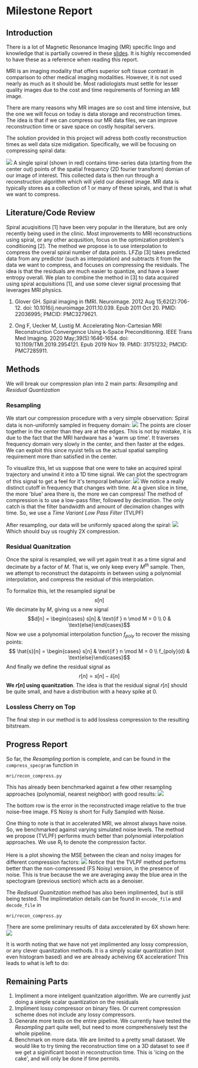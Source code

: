 # Milestone Report
## Introduction
There is a lot of Magnetic Resonance Imaging (MR) specific lingo and knowledge that is partially covered in these [slides](https://docs.google.com/presentation/d/1Yr8Crx2qpC4Yb7XK0pZmD8wiBaTLO-82u-vvuH3MRRc/edit?usp=sharing). It is highly reccomended to have these as a reference when reading this report.

MRI is an imaging modality that offers superior soft tissue contrast in comparison to other medical imaging modalities. However, it is not used nearly as much as it should be. Most radiologists must settle for lesser quality images due to the cost and time requirements of forming an MR image. 

There are many reasons why MR images are so cost and time intensive, but the one we will focus on today is data storage and reconstruction times. The idea is that if we can compress our MR data files, we can improve reconstruction time or save space on costly hospital servers. 

The solution provided in this project will adress both costly reconstruction times as well data size midigation. Specifically, we will be focusing on compressing spiral data:

![](figures/spiral.png)
A single spiral (shown in red) contains time-series data (starting from the center out) points of the spatial frequency (2D fourier transform) domian of our image of interest. This collected data is then run through a reconstruction algorithm which will yield our desired image. MR data is typically stores as a collection of 1 or many of these spirals, and that is what we want to compress.

## Literature/Code Review
Spiral acuqisitions [1] have been very popular in the literature, but are only recently being used in the clinic. Most improvements to MRI reconstructions using spiral, or any other acqusition, focus on the optimization problem's conditioning [2]. The method we propose is to use interpolation to compress the overal spiral number of data points. LFZip [3] takes predicted data from any predictor (such as interpolation) and subtracts it from the data we want to compress, and focuses on compressing the residuals. The idea is that the residuals are much easier to quantize, and have a lower entropy overall. We plan to combine the method in [3] to data acquired using spiral acquisitions [1], and use some clever signal processing that leverages MRI physics.

1. Glover GH. Spiral imaging in fMRI. Neuroimage. 2012 Aug 15;62(2):706-12. doi: 10.1016/j.neuroimage.2011.10.039. Epub 2011 Oct 20. PMID: 22036995; PMCID: PMC3279621.

2. Ong F, Uecker M, Lustig M. Accelerating Non-Cartesian MRI Reconstruction Convergence Using k-Space Preconditioning. IEEE Trans Med Imaging. 2020 May;39(5):1646-1654. doi: 10.1109/TMI.2019.2954121. Epub 2019 Nov 19. PMID: 31751232; PMCID: PMC7285911.

## Methods

We will break our compression plan into 2 main parts: *Resampling* and *Residual Quantization*

### Resampling
We start our compression procedure with a very simple observation: Spiral data is non-uniformly sampled in frequeny domain:
![](figures/vardens.png)
The points are closer together in the center than they are at the edges. This is not by mistake, it is due to the fact that the MRI hardware has a 'warm up time'. It traverses frequency domain very slowly in the center, and then faster at the edges. We can exploit this since nyuist tells us the actual spatial sampling requirement more than satisfied in the center.

To visualize this, let us suppose that one were to take an acquired spiral trajectory and unwind it into a 1D time signal. We can plot the spectrogram of this signal to get a feel for it's temporal behavior:
![](figures/specgram.png)
We notice a really distinct cutoff in frequency that changes with time. At a given slice in time, the more 'blue' area there is, the more we can compress! The method of compression is to use a low-pass filter, followed by decimation. The only catch is that the filter bandwidth and amount of decimation changes with time. So, we use a *Time Variant Low Pass Filter* (TVLPF) 

After resampling, our data will be uniformly spaced along the spiral:
![](figures/resampling.png)
Which should buy us roughly 2X compression.


### Residual Quanitzation
Once the spiral is resampled, we will yet again treat it as a time signal and decimate by a factor of $M$. That is, we only keep every $M^{th}$ sample. Then, we attempt to reconstruct the datapoints in between using a polynomial interpolation, and compress the residual of this interpolation. 

To formalize this, let the resampled signal be $$s[n]$$
We decimate by $M$, giving us a new signal 
$$d[n] = \begin{cases} s[n] & \text{if } n \mod M = 0 \\ 0 & \text{else}\end{cases}$$
Now we use a polynomial interpolation function $f_{poly}$ to recover the missing points:
$$ \hat{s}[n] = \begin{cases} s[n] & \text{if } n \mod M = 0 \\ f_{poly}(d) & \text{else}\end{cases}$$
And finally we define the residual signal as 
$$ r[n] = s[n] - \hat{s}[n]$$
**We $r[n]$ using quanitzation**. The idea is that the residual signal $r[n]$ should be quite small, and have a distribution with a heavy spike at 0. 

### Lossless Cherry on Top
The final step in our method is to add lossless compression to the resulting bitstream.

## Progress Report
So far, the *Resampling* portion is complete, and can be found in the `compress_specgram` function in  
```
mri/recon_compress.py
```
This has already been benchmarked  against a few other resampling approaches (polynomial, nearest neighbor) with good results:
![](figures/comparison.png)

The bottom row is the error in the reconstructed image relative to the true noise-free image. FS Noisy is short for Fully Sampled with Noise.

One thing to note is that in accelerated MRI, we almost always have noise. So, we benchmarked against varying simulated noise levels. The method we propose (TVLPF) performs much better than polynomial interpolation approaches. We use $R_t$ to denote the compression factor. 

Here is a plot showing the MSE between the clean and noisy images for different compression factors:
![](figures/plot.png)
Notice that the TVLPF method performs better than the non-compressed (FS Noisy) version, in the presence of noise. This is true because the we are averaging away the blue area in the spectogram (previous section) which acts as a denoiser.


The *Redisual Quanitzation* method has also been implimented, but is still being tested. The implimetation details can be found in `encode_file` and `decode_file` in 
```
mri/recon_compress.py
```

There are some preliminary results of data axccelerated by 6X shown here:
![](figures/sixX.png)

It is worth noting that we have not yet implimented any lossy compression, or any clever quanitzation methods. It is a simply scalar quantization (not even histogram based) and we are already acheiving 6X acceleration! This leads to what is left to do:

## Remaining Parts
1. Impliment a more inteligent quanitzation algorithm. We are currently just doing a simple scalar quantization on the residuals
2. Impliment lossy compressor on binary files. Or current compression scheme does not include any lossy compressors.
3. Generate more tests on the entire pipeline. We currently have tested the *Resampling* part quite well, but need to more comprehensively test the whole pipeline.
4. Benchmark on more data. We are limited to a pretty small dataset. We would like to try timing the reconstruction time on a 3D dataset to see if we get a siginificant boost in reconstruction time. This is 'icing on the cake', and will only be done if time permits.